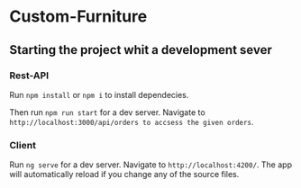 # Custom-Furniture

## Starting the project whit a development sever

### Rest-API

Run `npm install` or `npm i` to install dependecies.

Then run `npm run start` for a dev server. Navigate to `http://localhost:3000/api/orders to accsess the given orders`.


### Client

Run `ng serve` for a dev server. Navigate to `http://localhost:4200/`. The app will automatically reload if you change any of the source files.
